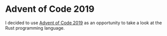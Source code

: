 Advent of Code 2019
===================

I decided to use [Advent of Code 2019](https://adventofcode.com/2019) as an opportunity to take a look at the Rust programming language.
